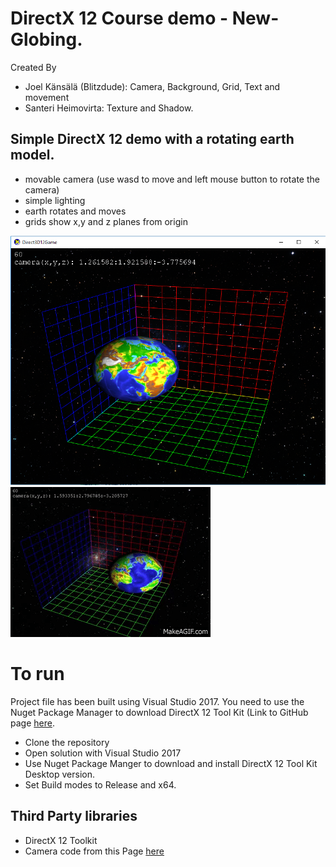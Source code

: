 # DirectX 12 Course demo - New-Globing. 
Created By
- Joel Känsälä (Blitzdude): Camera, Background, Grid, Text and movement
- Santeri Heimovirta: Texture and Shadow.


## Simple DirectX 12 demo with a rotating earth model.
- movable camera (use wasd to move and left mouse button to rotate the camera)
- simple lighting
- earth rotates and moves
- grids show x,y and z planes from origin

![Globular picture](clip1.PNG)
![In action demo](demo.gif)

# To run
Project file has been built using Visual Studio 2017. You need to use the Nuget Package Manager to download
DirectX 12 Tool Kit (Link to GitHub page [here](https://github.com/Microsoft/DirectXTK12). 
- Clone the repository
- Open solution with Visual Studio 2017
- Use Nuget Package Manger to download and install DirectX 12 Tool Kit Desktop version.
- Set Build modes to Release and x64. 

## Third Party libraries
- DirectX 12 Toolkit 
- Camera code from this Page [here](https://github.com/d3dcoder/d3d12book)
